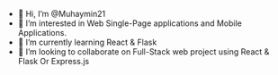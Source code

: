 - 👋 Hi, I’m @Muhaymin21
- 👀 I’m interested in Web Single-Page applications and Mobile Applications.
- 🌱 I’m currently learning React & Flask
- 💞️ I’m looking to collaborate on Full-Stack web project using React & Flask Or Express.js

<!---
Muhaymin21/Muhaymin21 is a ✨ special ✨ repository because its `README.md` (this file) appears on your GitHub profile.
You can click the Preview link to take a look at your changes.
--->
